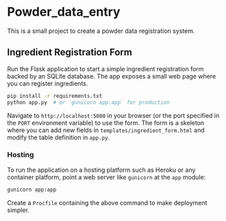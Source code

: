 # Powder_data_entry

This is a small project to create a powder data registration system. 

## Ingredient Registration Form

Run the Flask application to start a simple ingredient registration form backed by an SQLite database. The app exposes a small web page where you can register ingredients.

```bash
pip install -r requirements.txt
python app.py  # or `gunicorn app:app` for production
```

Navigate to `http://localhost:5000` in your browser (or the port specified in the `PORT` environment variable) to use the form. The form is a skeleton where you can add new fields in `templates/ingredient_form.html` and modify the table definition in `app.py`.

### Hosting

To run the application on a hosting platform such as Heroku or any container platform, point a web server like `gunicorn` at the `app` module:

```bash
gunicorn app:app
```

Create a `Procfile` containing the above command to make deployment simpler.
